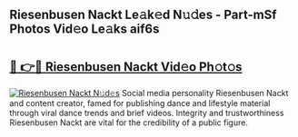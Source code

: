 ## Riesenbusen Nackt Le𝚊k𝚎d N𝚞𝚍es - Part-mSf Photos Vid𝚎o Le𝚊ks aif6s

# <h2><a href="http://fb6t5h.evod.top/?m=Riesenbusen+Nackt">🔗 👉🔴 Riesenbusen Nackt Vid𝚎o Ph𝚘t𝚘s</a></h2>

[![Riesenbusen Nackt N𝚞d𝚎s](https://i.imgur.com/8V9OHl7.gif)](http://fb6t5h.evod.top/?m=Riesenbusen+Nackt)
Social media personality Riesenbusen Nackt and content creator, famed for publishing dance and lifestyle material through viral dance trends and brief videos. Integrity and trustworthiness Riesenbusen Nackt are vital for the credibility of a public figure. 
